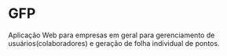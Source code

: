 # GFP
Aplicação Web para empresas em geral para gerenciamento de usuários(colaboradores) e geração de folha individual de pontos.
